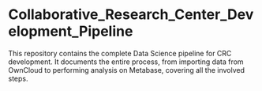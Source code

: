 # Collaborative_Research_Center_Development_Pipeline
This repository contains the complete Data Science pipeline for CRC development. It documents the entire process, from importing data from OwnCloud to performing analysis on Metabase, covering all the involved steps.

